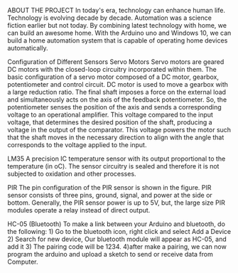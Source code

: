ABOUT THE PROJECT
In today's era, technology can enhance human life. Technology is evolving decade by decade. 
Automation was a science fiction earlier but not today. By combining latest technology with home, we can build an awesome home. 
With the Arduino uno and Windows 10, we can build a home automation system that is capable of operating home devices automatically.

Configuration of Different Sensors
Servo Motors
Servo motors are geared DC motors with the closed-loop circuitry incorporated within them. 
The basic configuration of a servo motor composed of a DC motor, gearbox, potentiometer and control circuit.
DC motor is used to move a gearbox with a large reduction ratio.
The final shaft imposes a force on the external load and simultaneously acts on the axis of the feedback potentiometer.
So, the potentiometer senses the position of the axis and sends a corresponding voltage to an operational amplifier. 
This voltage compared to the input voltage, that determines the desired position of the shaft, producing a voltage in the output of the comparator. This voltage powers the motor such that the shaft moves in the necessary direction to align with the angle that corresponds to the voltage applied to the input.

LM35
A precision IC temperature sensor with its output proportional to the temperature (in oC). 
The sensor circuitry is sealed and therefore it is not subjected to oxidation and other processes.

PIR
The pin configuration of the PIR sensor is shown in the figure. PIR sensor consists of three pins, ground, signal, and power at the side or bottom. Generally, the PIR sensor power is up to 5V, but, the large size PIR modules operate a relay instead of direct output.

HC-05 (Bluetooth)
To make a link between your Arduino and bluetooth, do the following: 1) Go to the bluetooth icon, right click and select Add a Device 2) 
Search for new device, Our bluetooth module will appear as HC-05, and add it 3) The pairing code will be 1234. 4)after make a pairing, we can now program the arduino and upload a sketch to send or receive data from Computer.

